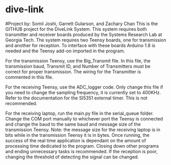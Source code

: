 # dive-link
#Project by: Somil Joshi, Garrett Gularson, and Zachary Chan
This is the GITHUB project for the DiveLink System. This system requires both transmitter and receiver boards produced by the Systems Research Lab at Georgia Tech. The system requires two Teensy boards, one for transmission and another for reception. To interface with these boards Arduino 1.8 is needed and the Teensy add-on imported in the program.

For the transmission Teensy, use the Big_Transmit file. In this file, the transmission baud, Transmit ID, and Number of Transmitters must be correct for proper transmission. The wiring for the Transmitter is commented in this file.

For the receiving Teensy, use the ADC_logger code. Only change this file if you need to change the sampling frequency, it is currently set to 400KHz. Refer to the documentation for the SI5351 external timer. This is not recommended.

For the receiving laptop, run the main.py file in the serial_queue folder. Change the COM port manually to whichever port the Teensy is connected and change the baud to the same baud and message size of the transmission Teensy. Note: the message size for the receiving laptop is in bits while in the transmission Teensy it is in bytes. Once running, the success of the real time application is dependant on the amount of processing time dedicated to the program. Closing down other programs and ending unnecessary tasks is recommended. If the reception is poor, changing the threshold of detecting the signal can be changed.
